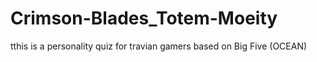 # Crimson-Blades_Totem-Moeity
tthis is a personality quiz for travian gamers based on Big Five (OCEAN)
